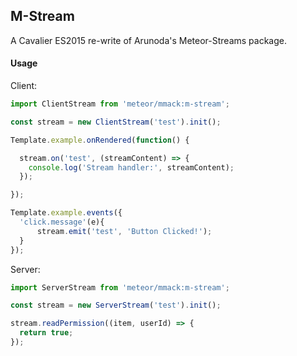 ## M-Stream
A Cavalier ES2015 re-write of Arunoda's Meteor-Streams package.


#### Usage

Client:
```js
import ClientStream from 'meteor/mmack:m-stream';

const stream = new ClientStream('test').init();

Template.example.onRendered(function() {

  stream.on('test', (streamContent) => {
    console.log('Stream handler:', streamContent);
  });

});

Template.example.events({
  'click.message'(e){
      stream.emit('test', 'Button Clicked!');
  }
});
```

Server:
```js
import ServerStream from 'meteor/mmack:m-stream';

const stream = new ServerStream('test').init();

stream.readPermission((item, userId) => {
  return true;
});
```
